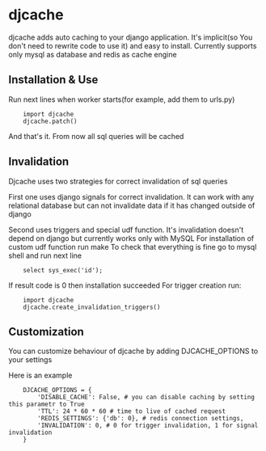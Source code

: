 # djcache

djcache adds auto caching to your django application. It's implicit(so You 
don't need to rewrite code to use it) and easy to install.
Currently supports only mysql as database and redis as cache engine

## Installation & Use

Run next lines when worker starts(for example, add them to urls.py)

        import djcache
        djcache.patch()

And that's it. From now all sql queries will be cached

## Invalidation

Djcache uses two strategies for correct invalidation of sql queries

First one uses django signals for correct invalidation.
It can work with any relational database but can not invalidate data if it has changed outside of django

Second uses triggers and special udf function.
It's invalidation doesn't depend on django but currently works only with MySQL
For installation of custom udf function run make
To check that everything is fine go to mysql shell and run next line

        select sys_exec('id');

If result code is 0 then installation succeeded
For trigger creation run:

        import djcache
        djcache.create_invalidation_triggers()

## Customization

You can customize behaviour of djcache by adding DJCACHE_OPTIONS to your settings

Here is an example
    
        DJCACHE_OPTIONS = {
            'DISABLE_CACHE': False, # you can disable caching by setting this parametr to True
            'TTL': 24 * 60 * 60 # time to live of cached request
            'REDIS_SETTINGS': {'db': 0}, # redis connection settings,
            'INVALIDATION': 0, # 0 for trigger invalidation, 1 for signal invalidation
        }
